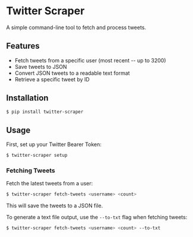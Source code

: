 # Twitter Scraper

A simple command-line tool to fetch and process tweets.

## Features

- Fetch tweets from a specific user (most recent -- up to 3200)
- Save tweets to JSON
- Convert JSON tweets to a readable text format
- Retrieve a specific tweet by ID

## Installation

```sh
$ pip install twitter-scraper
```

## Usage

First, set up your Twitter Bearer Token:

```sh
$ twitter-scraper setup
```

### Fetching Tweets

Fetch the latest tweets from a user:

```sh
$ twitter-scraper fetch-tweets <username> <count>
```

This will save the tweets to a JSON file.

To generate a text file output, use the `--to-txt` flag when fetching tweets:

```sh
$ twitter-scraper fetch-tweets <username> <count> --to-txt
```
